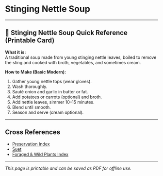 # Stinging Nettle Soup

---

## 📜 Stinging Nettle Soup Quick Reference (Printable Card)

**What it is:**  
A traditional soup made from young stinging nettle leaves, boiled to remove the sting and cooked with broth, vegetables, and sometimes cream.  

**How to Make (Basic Modern):**  
1. Gather young nettle tops (wear gloves).  
2. Wash thoroughly.  
3. Sauté onion and garlic in butter or fat.  
4. Add potatoes or carrots (optional) and broth.  
5. Add nettle leaves, simmer 10–15 minutes.  
6. Blend until smooth.  
7. Season and serve (cream optional).  

---

## Cross References  

- [Preservation Index](preservation.md)  
- [Suet](suet.md)  
- [Foraged & Wild Plants Index](plants-foraging.md)  

---

*This page is printable and can be saved as PDF for offline use.*
